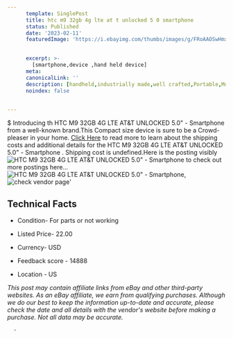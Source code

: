 ```yaml
---
      template: SinglePost
      title: htc m9 32gb 4g lte at t unlocked 5 0 smartphone 
      status: Published
      date: '2023-02-11'
      featuredImage: 'https://i.ebayimg.com/thumbs/images/g/FRoAAOSwHmxjLhBZ/s-l225.jpg'
       

      excerpt: >-
        [smartphone,device ,hand held device]
      meta:
      canonicalLink: ''
      description: [handheld,industrially made,well crafted,Portable,Mobile,Compact,Convenient,Lightweight,Maneuverable,Man-portable,Miniature,Carriable,Hand-held,Light,Holdable,Transportable,Mobile device,Pocket-sized,On-the-go,Wireless,Cordless,Compact size,Convenient size, smartphone,device ,hand held device]
      noindex: false
      

---
```

$
      Introducing th HTC M9 32GB 4G LTE AT&T UNLOCKED 5.0" - Smartphone  from a well-known brand.This Compact size device  is sure to be a Crowd-pleaser in your home. [Click Here](https://www.ebay.com/itm/234709490318?hash=item36a5c69a8e%3Ag%3AFRoAAOSwHmxjLhBZ&mkevt=1&mkcid=1&mkrid=711-53200-19255-0&campid=%253CePNCampaignId%253E&customid=%253CreferenceId%253E&toolid=10049) to read more to learn about the shipping costs and additional details for the HTC M9 32GB 4G LTE AT&T UNLOCKED 5.0" - Smartphone . Shipping cost is undefined.Here is the posting visibly ![HTC M9 32GB 4G LTE AT&T UNLOCKED 5.0" - Smartphone ](https://i.ebayimg.com/thumbs/images/g/FRoAAOSwHmxjLhBZ/s-l225.jpg) to check out more postings here... ![HTC M9 32GB 4G LTE AT&T UNLOCKED 5.0" - Smartphone ](https://i.ebayimg.com/images/g/FRoAAOSwHmxjLhBZ/s-l1600.jpg), ![check vendor page](https://origin-galleryplus.ebayimg.com/ws/web/234709490318_2_0_1/225x225.jpg)'

      

 ## Technical Facts 



     
      

 - Condition- For parts or not working 


      

 - Listed Price- 22.00 


      

 - Currency- USD 


      

 - Feedback score - 14888 


      

 - Location - US 


      
      

 *_This post may contain affiliate links from eBay and other third-party websites. As an eBay affiliate, we earn from qualifying purchases. Although we do our best to keep the information up-to-date and accurate, please check the date and all details with the vendor's website before making a purchase. Not all data may be accurate._*




      -
